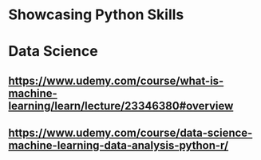 # Showcasing Python Skills

  # Data Science
  ## https://www.udemy.com/course/what-is-machine-learning/learn/lecture/23346380#overview
  ## https://www.udemy.com/course/data-science-machine-learning-data-analysis-python-r/

